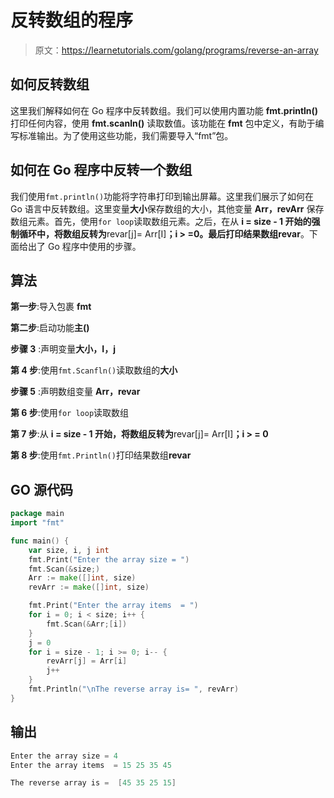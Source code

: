 # 反转数组的程序

> 原文：<https://learnetutorials.com/golang/programs/reverse-an-array>

## 如何反转数组

这里我们解释如何在 Go 程序中反转数组。我们可以使用内置功能 **fmt.println()** 打印任何内容，使用 **fmt.scanln()** 读取数值。该功能在 **fmt** 包中定义，有助于编写标准输出。为了使用这些功能，我们需要导入“fmt”包。

## 如何在 Go 程序中反转一个数组

我们使用`fmt.println()`功能将字符串打印到输出屏幕。这里我们展示了如何在 Go 语言中反转数组。这里变量**大小**保存数组的大小，其他变量 **Arr，revArr** 保存数组元素。首先，使用`for loop`读取数组元素。之后，在从 **i = size - 1 开始的强制循环中，将数组反转为**revar[j]= Arr[I]**；i > =0。**最后打印结果数组**revar**。下面给出了 Go 程序中使用的步骤。

## 算法

**第一步**:导入包裹 **fmt**

**第二步**:启动功能**主()**

**步骤 3** :声明变量**大小，I，j**

**第 4 步**:使用`fmt.Scanfln()`读取数组的**大小**

**步骤 5** :声明数组变量 **Arr，revar**

**第 6 步**:使用`for loop`读取数组

**第 7 步**:从 **i = size - 1 开始，将数组反转为**revar[j]= Arr[I]**；i > = 0**

**第 8 步**:使用`fmt.Println()`打印结果数组**revar**

## GO 源代码

```go
package main
import "fmt"

func main() {
    var size, i, j int
    fmt.Print("Enter the array size = ")
    fmt.Scan(&size;)
    Arr := make([]int, size)
    revArr := make([]int, size)

    fmt.Print("Enter the array items  = ")
    for i = 0; i < size; i++ {
        fmt.Scan(&Arr;[i])
    }
    j = 0
    for i = size - 1; i >= 0; i-- {
        revArr[j] = Arr[i]
        j++
    }
    fmt.Println("\nThe reverse array is= ", revArr)
}

```

## 输出

```go
Enter the array size = 4
Enter the array items  = 15 25 35 45

The reverse array is =  [45 35 25 15]
```